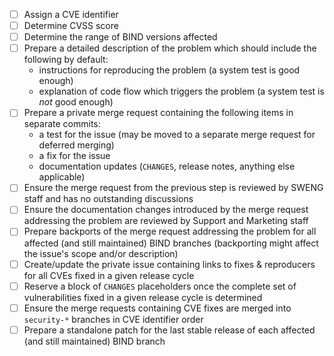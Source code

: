 <!--
THIS ISSUE TEMPLATE IS INTENDED ONLY FOR INTERNAL USE.

If the bug you are reporting is potentially security-related - for example,
if it involves an assertion failure or other crash in `named` that can be
triggered repeatedly - then please do *NOT* report it here, but send an
email to [security-officer@isc.org](security-officer@isc.org).
-->

  - [ ] Assign a CVE identifier
  - [ ] Determine CVSS score
  - [ ] Determine the range of BIND versions affected
  - [ ] Prepare a detailed description of the problem which should include the following by default:
      - instructions for reproducing the problem (a system test is good enough)
      - explanation of code flow which triggers the problem (a system test is *not* good enough)
  - [ ] Prepare a private merge request containing the following items in separate commits:
      - a test for the issue (may be moved to a separate merge request for deferred merging)
      - a fix for the issue
      - documentation updates (`CHANGES`, release notes, anything else applicable)
  - [ ] Ensure the merge request from the previous step is reviewed by SWENG staff and has no outstanding discussions
  - [ ] Ensure the documentation changes introduced by the merge request addressing the problem are reviewed by Support and Marketing staff
  - [ ] Prepare backports of the merge request addressing the problem for all affected (and still maintained) BIND branches (backporting might affect the issue's scope and/or description)
  - [ ] Create/update the private issue containing links to fixes & reproducers for all CVEs fixed in a given release cycle
  - [ ] Reserve a block of `CHANGES` placeholders once the complete set of vulnerabilities fixed in a given release cycle is determined
  - [ ] Ensure the merge requests containing CVE fixes are merged into `security-*` branches in CVE identifier order
  - [ ] Prepare a standalone patch for the last stable release of each affected (and still maintained) BIND branch
